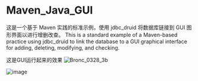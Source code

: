 # Maven_Java_GUI
这是一个基于 Maven 实践的标准示例，使用 jdbc_druid 将数据库链接到 GUI 图形界面以进行增删改查。
This is a standard example of a Maven-based practice using jdbc_druid to link the database to a GUI graphical interface for adding, deleting, modifying, and checking.



这是GUI运行起来的效果
![Bronc_0328_3b](https://user-images.githubusercontent.com/65267341/160380100-ac548408-b828-4146-9995-056965374534.png)

![image](https://user-images.githubusercontent.com/65267341/160380632-34ce5a36-bc86-46af-8018-8cd1c15b7361.png)
